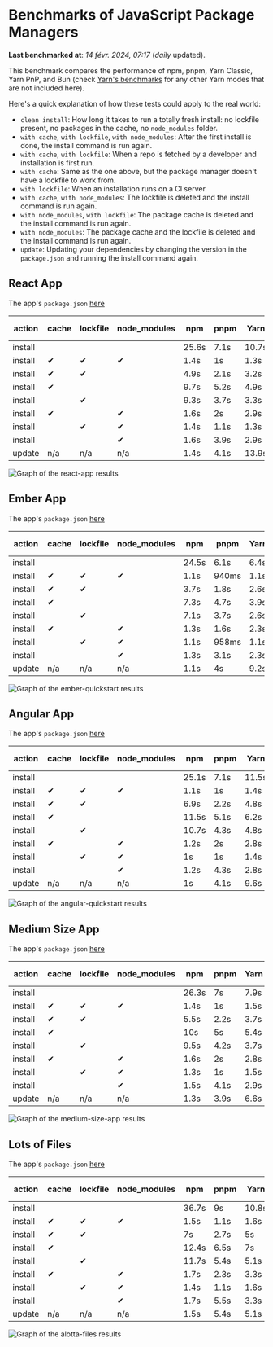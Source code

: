 # Benchmarks of JavaScript Package Managers

**Last benchmarked at**: _14 févr. 2024, 07:17_ (_daily_ updated).

This benchmark compares the performance of npm, pnpm, Yarn Classic, Yarn PnP, and Bun (check [Yarn's benchmarks](https://yarnpkg.com/benchmarks) for any other Yarn modes that are not included here).

Here's a quick explanation of how these tests could apply to the real world:

- `clean install`: How long it takes to run a totally fresh install: no lockfile present, no packages in the cache, no `node_modules` folder.
- `with cache`, `with lockfile`, `with node_modules`: After the first install is done, the install command is run again.
- `with cache`, `with lockfile`: When a repo is fetched by a developer and installation is first run.
- `with cache`: Same as the one above, but the package manager doesn't have a lockfile to work from.
- `with lockfile`: When an installation runs on a CI server.
- `with cache`, `with node_modules`: The lockfile is deleted and the install command is run again.
- `with node_modules`, `with lockfile`: The package cache is deleted and the install command is run again.
- `with node_modules`: The package cache and the lockfile is deleted and the install command is run again.
- `update`: Updating your dependencies by changing the version in the `package.json` and running the install command again.

## React App

The app's `package.json` [here](./fixtures/react-app/package.json)

| action  | cache | lockfile | node_modules| npm | pnpm | Yarn | Yarn PnP | Bun |
| ---     | ---   | ---      | ---         | --- | ---  | ---  | ---      | --- |
| install |       |          |             | 25.6s | 7.1s | 10.7s | 2.9s | 1.6s |
| install | ✔     | ✔        | ✔           | 1.4s | 1s | 1.3s | n/a | 58ms |
| install | ✔     | ✔        |             | 4.9s | 2.1s | 3.2s | 1s | 424ms |
| install | ✔     |          |             | 9.7s | 5.2s | 4.9s | 2.6s | 475ms |
| install |       | ✔        |             | 9.3s | 3.7s | 3.3s | 1s | 419ms |
| install | ✔     |          | ✔           | 1.6s | 2s | 2.9s | n/a | 73ms |
| install |       | ✔        | ✔           | 1.4s | 1.1s | 1.3s | n/a | 55ms |
| install |       |          | ✔           | 1.6s | 3.9s | 2.9s | n/a | 71ms |
| update  | n/a | n/a | n/a | 1.4s | 4.1s | 13.9s | 3.4s | 55ms |

<img alt="Graph of the react-app results" src="results/img/react-app.svg" />

## Ember App

The app's `package.json` [here](./fixtures/ember-quickstart/package.json)

| action  | cache | lockfile | node_modules| npm | pnpm | Yarn | Yarn PnP | Bun |
| ---     | ---   | ---      | ---         | --- | ---  | ---  | ---      | --- |
| install |       |          |             | 24.5s | 6.1s | 6.4s | 2.5s | 1.1s |
| install | ✔     | ✔        | ✔           | 1.1s | 940ms | 1.1s | n/a | 38ms |
| install | ✔     | ✔        |             | 3.7s | 1.8s | 2.6s | 940ms | 334ms |
| install | ✔     |          |             | 7.3s | 4.7s | 3.9s | 2.1s | 376ms |
| install |       | ✔        |             | 7.1s | 3.7s | 2.6s | 943ms | 331ms |
| install | ✔     |          | ✔           | 1.3s | 1.6s | 2.3s | n/a | 55ms |
| install |       | ✔        | ✔           | 1.1s | 958ms | 1.1s | n/a | 36ms |
| install |       |          | ✔           | 1.3s | 3.1s | 2.3s | n/a | 47ms |
| update  | n/a | n/a | n/a | 1.1s | 4s | 9.2s | 3.4s | 37ms |

<img alt="Graph of the ember-quickstart results" src="results/img/ember-quickstart.svg" />

## Angular App

The app's `package.json` [here](./fixtures/angular-quickstart/package.json)

| action  | cache | lockfile | node_modules| npm | pnpm | Yarn | Yarn PnP | Bun |
| ---     | ---   | ---      | ---         | --- | ---  | ---  | ---      | --- |
| install |       |          |             | 25.1s | 7.1s | 11.5s | 3.1s | 1.9s |
| install | ✔     | ✔        | ✔           | 1.1s | 1s | 1.4s | n/a | 35ms |
| install | ✔     | ✔        |             | 6.9s | 2.2s | 4.8s | 1.2s | 777ms |
| install | ✔     |          |             | 11.5s | 5.1s | 6.2s | 2.4s | 753ms |
| install |       | ✔        |             | 10.7s | 4.3s | 4.8s | 1.2s | 721ms |
| install | ✔     |          | ✔           | 1.2s | 2s | 2.8s | n/a | 48ms |
| install |       | ✔        | ✔           | 1s | 1s | 1.4s | n/a | 39ms |
| install |       |          | ✔           | 1.2s | 4.3s | 2.8s | n/a | 48ms |
| update  | n/a | n/a | n/a | 1s | 4.1s | 9.6s | 2.7s | 39ms |

<img alt="Graph of the angular-quickstart results" src="results/img/angular-quickstart.svg" />

## Medium Size App

The app's `package.json` [here](./fixtures/medium-size-app/package.json)

| action  | cache | lockfile | node_modules| npm | pnpm | Yarn | Yarn PnP | Bun |
| ---     | ---   | ---      | ---         | --- | ---  | ---  | ---      | --- |
| install |       |          |             | 26.3s | 7s | 7.9s | 3.2s | 1.1s |
| install | ✔     | ✔        | ✔           | 1.4s | 1s | 1.5s | n/a | 39ms |
| install | ✔     | ✔        |             | 5.5s | 2.2s | 3.7s | 1.2s | 394ms |
| install | ✔     |          |             | 10s | 5s | 5.4s | 2.6s | 399ms |
| install |       | ✔        |             | 9.5s | 4.2s | 3.7s | 1.2s | 380ms |
| install | ✔     |          | ✔           | 1.6s | 2s | 2.8s | n/a | 54ms |
| install |       | ✔        | ✔           | 1.3s | 1s | 1.5s | n/a | 36ms |
| install |       |          | ✔           | 1.5s | 4.1s | 2.9s | n/a | 52ms |
| update  | n/a | n/a | n/a | 1.3s | 3.9s | 6.6s | 2.6s | 48ms |

<img alt="Graph of the medium-size-app results" src="results/img/medium-size-app.svg" />

## Lots of Files

The app's `package.json` [here](./fixtures/alotta-files/package.json)

| action  | cache | lockfile | node_modules| npm | pnpm | Yarn | Yarn PnP | Bun |
| ---     | ---   | ---      | ---         | --- | ---  | ---  | ---      | --- |
| install |       |          |             | 36.7s | 9s | 10.8s | 3.6s | 2.1s |
| install | ✔     | ✔        | ✔           | 1.5s | 1.1s | 1.6s | n/a | 59ms |
| install | ✔     | ✔        |             | 7s | 2.7s | 5s | 1.4s | 674ms |
| install | ✔     |          |             | 12.4s | 6.5s | 7s | 3s | 681ms |
| install |       | ✔        |             | 11.7s | 5.4s | 5.1s | 1.4s | 659ms |
| install | ✔     |          | ✔           | 1.7s | 2.3s | 3.3s | n/a | 82ms |
| install |       | ✔        | ✔           | 1.4s | 1.1s | 1.6s | n/a | 55ms |
| install |       |          | ✔           | 1.7s | 5.5s | 3.3s | n/a | 75ms |
| update  | n/a | n/a | n/a | 1.5s | 5.4s | 5.1s | 3.4s | 106ms |

<img alt="Graph of the alotta-files results" src="results/img/alotta-files.svg" />